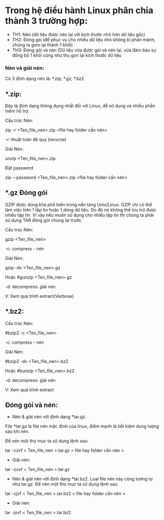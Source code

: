 # Trong hệ điều hành Linux phân chia thành 3 trường hợp: 

- TH1: Nén (dữ liệu được nén lại với kích thước nhỏ hơn dữ liệu
gốc) 
- TH2: Đóng gói (để phục vụ cho nhiều dữ liệu nhỏ không bị phân
mảnh, chúng ta gom lại thành 1 khối) 
- TH3: Đóng gói và nén (Dữ liệu vừa được gói và nén lại, vừa đảm
bảo sự đồng bộ 1 khối cũng như thu gọn lại kích thước dữ liệu 



### Nén và giải nén:


Có 3 định dạng nén là: *.zip; *.gz; *.bz2
## *.zip: 
Đây là định dạng thông dụng nhất đối với Linux, dễ sử dụng và nhiều phần
mềm hỗ trợ.

Cấu trúc Nén:

zip -r <Ten_file_nen>.zip <file hay folder cần nén>

-r: thuật toán đệ quy (recurse)

Giải Nén:

unzip <Ten_file_nen>.zip

Đặt password

zip --password <pass> <Ten_file_nen>.zip <file hay folder cần nén>


## *.gz Đóng gói 

GZIP được dùng khá phổ biến trong nền tảng Unix/Linux. GZIP chỉ có thể làm việc trên 1 tập tin hoặc 1 dòng dữ liệu. Do đó nó không thể lưu trữ được nhiều tập tin. Vì vậy nếu muốn sử dụng cho nhiều tập tin thì chúng ta phải sử dụng TAR
đóng gói chúng lại trước.

Cấu trúc Nén:

gzip <Ten_file_nen>

-c: compress - nén

Giải Nén:

gzip -dv <Ten_file_nen>.gz

Hoặc #gunzip <Ten_file_nen>.gz

-d: decompress: giải nén

V: Xem quá trình extract(Verbose)

## *.bz2:

Cấu trúc Nén:

#bzip2 -c <Ten_file_nen>

-c: compress - nén

Giải Nén:

#bzip2 -dv <Ten_file_nen>.bz2

Hoặc #bunzip <Ten_file_nen>.bz2

-d: decompress: giải nén

V: Xem quá trình extract

##  Đóng gói và nén:

-  Nén & giải nén với định dạng *tar.gz.

File *tar.gz là file nén mặc định của linux, điểm mạnh là tiết kiệm dung lượng sau
khi nén.

Để nén một thư mục ta sử dụng lệnh sau:

tar -czvf < Ten_file_nen >.tar.gz < file hay folder cần nén >

- Giải nén:

tar -zxvf < Ten_file_nen >.tar.gz

- Nén & giải nén với định dạng *tar.bz2.  Loại file nén này cũng tương tự như tar.gz.  Để nén một thư mục ta sử dụng lệnh sau:

tar -cjvf < Ten_file_nen >.tar.bz2 < file hay folder cần nén >

- Giải nén:

tar -jxvf < Ten_file_nen >.tar.bz2


